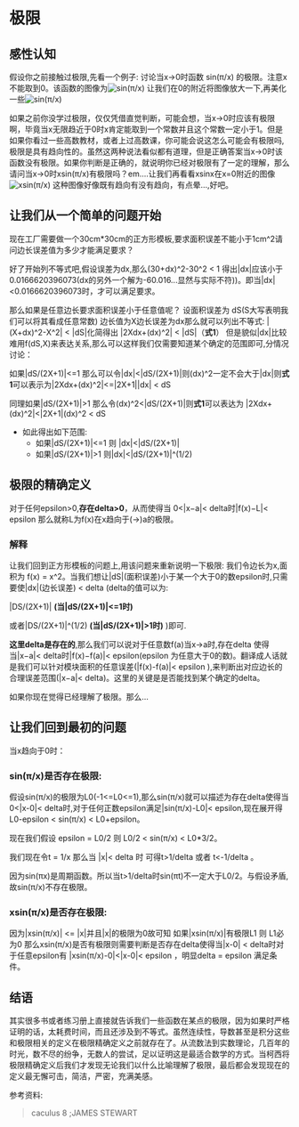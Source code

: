 # 极限

## 感性认知

假设你之前接触过极限,先看一个例子:
讨论当x->0时函数 sin(π/x) 的极限。注意x不能取到0。该函数的图像为![sin(π/x)](https://raw.githubusercontent.com/MuLodMan/MathThings/master/rsin(π%3Ax).png)
让我们在0的附近将图像放大一下,再美化一些![sin(π/x)](https://raw.githubusercontent.com/MuLodMan/MathThings/master/sin(π%3Ax)Max.png)

如果之前你没学过极限，仅仅凭借直觉判断，可能会想，当x->0时应该有极限啊，毕竟当x无限趋近于0时x肯定能取到一个常数并且这个常数一定小于1。但是如果你看过一些高数教材，或者上过高数课，你可能会说这怎么可能会有极限吗,极限是具有趋向性的。虽然这两种说法看似都有道理，但是正确答案当x->0时该函数没有极限。如果你判断是正确的，就说明你已经对极限有了一定的理解，那么请问当x->0时xsin(π/x)有极限吗？em....让我们再看看xsinx在x=0附近的图像
![xsin(π/x)](https://raw.githubusercontent.com/MuLodMan/MathThings/master/xsin(π%3Ax).png)
这种图像好像既有趋向有没有趋向，有点晕...,好吧。

## 让我们从一个简单的问题开始

现在工厂需要做一个30cm*30cm的正方形模板,要求面积误差不能小于1cm^2请问边长误差值为多少才能满足要求？

 好了开始列不等式吧,假设误差为dx,那么(30+dx)^2-30^2 < 1 得出|dx|应该小于0.0166620396073(dx的另外一个解为-60.016...显然与实际不符))。即当|dx|<0.0166620396073时，才可以满足要求。

 那么如果是任意边长要求面积误差小于任意值呢？
 设面积误差为 dS(S大写表明我们可以将其看成任意常数) 边长值为X边长误差为dx那么就可以列出不等式:
 |(X+dx)^2-X^2| < |dS|化简得出 |2Xdx+(dx)^2| < |dS|（**式1**） 但是貌似|dx|比较难用f(dS,X)来表达关系,那么可以这样我们仅需要知道某个确定的范围即可,分情况讨论：

 如果|dS/(2X+1)|<=1 那么可以令|dx|<|dS/(2X+1)|则(dx)^2一定不会大于|dx|则**式1**可以表示为|2Xdx+(dx)^2|<=|2X+1||dx| < dS

 同理如果|dS/(2X+1)|>1 那么令(dx)^2<|dS/(2X+1)|则**式1**可以表达为 |2Xdx+(dx)^2|<|2X+1|(dx)^2 < dS


 * 如此得出如下范围:
   * 如果|dS/(2X+1)|<=1 则 |dx|<|dS/(2X+1)| 
   * 如果|dS/(2X+1)|>1 则|dx|<|dS/(2X+1)|^(1/2)

  ## 极限的精确定义

  对于任何epsilon>0,**存在delta>0**，从而使得当 0<|x−a|< delta时|f(x)−L|< epsilon 那么就称L为f(x)在x趋向于(->)a的极限。

  ### 解释

  让我们回到正方形模板的问题上,用该问题来重新说明一下极限:
  我们令边长为x,面积为 f(x) = x^2。当我们想让|dS|(面积误差)小于某一个大于0的数epsilon时,只需要使|dx|(边长误差) < delta (delta的值可以为:

  |DS/(2X+1)|  **(当|dS/(2X+1)|<=1时)**

  或者|DS/(2X+1)|^(1/2)  **(当|dS/(2X+1)|>1时)**
  )即可.
  
  **这里delta是存在的**,那么我们可以说对于任意数f(a)当x->a时,存在delta 使得当|x−a|< delta时|f(x)−f(a)|< epsilon(epsilon 为任意大于0的数)。翻译成人话就是我们可以针对模块面积的任意误差(|f(x)-f(a)|< epsilon ),来判断出对应边长的合理误差范围(|x−a|< delta)。这里的关键是是否能找到某个确定的delta。

  如果你现在觉得已经理解了极限。那么...


  ## 让我们回到最初的问题

  当x趋向于0时：

  ### sin(π/x)是否存在极限:

  假设sin(π/x)的极限为L0(-1<=L0<=1),那么sin(π/x)就可以描述为存在delta使得当0<|x-0|< delta时,对于任何正数epsilon满足|sin(π/x)-L0|< epsilon,现在展开得 L0-epsilon < sin(π/x) < L0+epsilon。

  现在我们假设 epsilon = L0/2 则 L0/2 < sin(π/x) < L0*3/2。

  我们现在令t = 1/x 那么当 |x|< delta 时 可得t>1/delta 或者 t<-1/delta 。
  
  因为sin(πx)是周期函数。所以当t>1/delta时sin(πt)不一定大于L0/2。与假设矛盾,故sin(π/x)不存在极限。

  ### xsin(π/x)是否存在极限:

  因为|xsin(π/x)| <= |x|并且|x|的极限为0故可知 如果|xsin(π/x)|有极限L1 则 L1必为0
  那么xsin(π/x)是否有极限则需要判断是否存在delta使得当|x-0| < delta时对于任意epsilon有 |xsin(π/x)-0|<|x-0|< epsilon ，明显delta = epsilon 
  满足条件。

  ## 结语

  其实很多书或者练习册上直接就告诉我们一些函数在某点的极限，因为如果时严格证明的话，太耗费时间，而且还涉及到不等式。虽然连续性，导数甚至是积分这些和极限相关的定义在极限精确定义之前就存在了。从流数法到实数理论，几百年的时光，数不尽的纷争，无数人的尝试，足以证明这是最适合数学的方式。当柯西将极限精确定义后我们才发现无论我们以什么比喻理解了极限，最后都会发现现在的定义最无懈可击，简洁，严密，充满美感。

  参考资料:

  > caculus 8 ;JAMES STEWART

    
  





